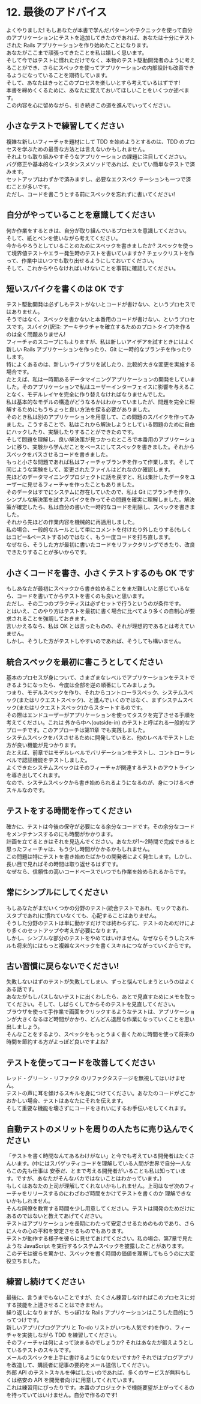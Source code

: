 # 12. 最後のアドバイス

よくやりました! もしあなたが本書で学んだパターンやテクニックを使って自分のアプリケーションにテストを追加してきたのであれば、あなたは十分にテストされた Rails アプリケーションを作り始めたことになります。<br>
あなたがここまで頑張ってきたことを私は嬉しく思います。<br>
そして今ではテストに慣れただけでなく、本物のテスト駆動開発者のように考えることができ、さらにスペックを使ってアプリケーションの内部設計も改善できるようになっていることを期待しています。<br>
そして、あなたはきっとこのプロセスを楽しいとすら考えているはずです!<br>
本書を締めくくるために、あなたに覚えておいてほしいことをいくつか述べます。<br>
この内容を心に留めながら、引き続きこの道を進んでいってください。<br>

## 小さなテストで練習してください

複雑な新しいフィーチャを題材にして TDD を始めようとするのは、TDD のプロセスを学ぶための最善な方法とは言えないかもしれません。<br>
それよりも取り組みやすそうなアプリケーションの課題に注目してください。<br>
バグ修正や基本的なインスタンスメソッドであれば、たいてい簡単なテストで済みます。<br>
セットアップはわずかで済みますし、必要なエクスペク テーションも一つで済むことが多いです。<br>
ただし、コードを書こうとする前にスペックを忘れずに書いてください!<br>

## 自分がやっていることを意識してください

何か作業をするときは、自分が取り組んでいるプロセスを意識してください。<br>
そして、紙とペンを使いながら考えてください。<br>
今からやろうとしていることのためにスペックを書きましたか? スペックを使って境界値テストやエラー発生時のテストを書いていますか? チェックリストを作って、作業中はいつでも取り出せるようにしておいてください。<br>
そして、これからやらなければいけないことを事前に確認してください。<br>

## 短いスパイクを書くのは OK です

テスト駆動開発は必ずしもテストがないとコードが書けない、というプロセスではありません。<br>
そうではなく、スペックを書かないと本番用のコードが書けない、というプロセスです。スパイク(訳注: アーキテクチャを確立するためのプロトタイプ)を作るのは全く問題ありません!<br>
フィーチャのスコープにもよりますが、私は新しいアイデアを試すときにはよく新しい Rails アプリケーションを作ったり、Git に一時的なブランチを作ったりします。<br>
特によくあるのは、新しいライブラリを試したり、比較的大きな変更を実施する場合です。<br>
たとえば、私は一時期あるデータマイニングアプリケーションの開発をしていました。そのアプリケーションで私はユーザーインターフェイスに影響を与えることなく、モデルレイヤを完全に作り替えなければなりませんでした。<br>
私は基本的なモデルの構造がどうなるかはわかっていましたが、問題を完全に理解するためにもうちょっと良い方法を探る必要がありました。<br>
そのとき私は別のアプリケーションを用意して、この問題のスパイクを作ってみました。こうすることで、私はこれから解決しようとしている問題のために自由にハックしたり、実験したりすることができたのです。<br>
そして問題を理解し、良い解決策が見つかったところで本番用のアプリケーションに移り、実験から学んだことをベースにしてスペックを書きました。それからスペックをパスさせるコードを書きました。<br>
もっと小さな問題であれば私はフィーチャブランチを作って作業します。そして同じような実験をして、変更されたファイルはどれなのか確認します。<br>
先ほどのデータマイニングプロジェクトに話を戻すと、私は集計したデータをユーザーに見せるフィーチャを作ったこともありました。<br>
そのデータはすでにシステムに存在していたので、私は Git にブランチを作り、シンプルな解決策を試すスパイクを作ってその問題を確実に理解しました。解決策が確定したら、私は自分の書いた一時的なコードを削除し、スペックを書きました。<br>
それから先ほどの作業内容を機械的に再適用しました。<br>
私の場合、一般的なルールとして単にコメントを付けたり外したりする(もしくはコピー&ペーストする)のではなく、もう一度コードを打ち直します。<br>
なぜなら、そうした方が最初に書いたコードをリファクタリングできたり、改良できたりすることが多いからです。<br>

## 小さくコードを書き、小さくテストするのも OK です

もしあなたが最初にスペックから書き始めることをまだ難しいと感じているなら、コードを書いてからテストを書くのも良いと思います。<br>
ただし、その二つのプラクティスは必ずセットで行うというのが条件です。<br>
とはいえ、このやり方はテストを最初に書く場合に比べてより多くの自制心が要求されることを強調しておきます。<br>
言いかえるなら、私は OK とは言ったものの、それが理想的であるとは考えていません。<br>
しかし、そうした方がテストしやすいのであれば、そうしても構いません。<br>

## 統合スペックを最初に書こうとしてください

基本のプロセスが身について、さまざまなレベルでアプリケーションをテストできるようになったら、今度は全部を逆の順番にしてみましょう。<br>
つまり、モデルスペックを作り、それからコントローラスペック、システムスペック(またはリクエストスペック)、と進んでいくのではなく、まずシステムスペック(またはリクエストスペック)からスタートするのです。<br>
その際はエンドユーザーがアプリケーションを使ってタスクを完了させる手順を考えてください。これは 外から中へ(outside-in) のテストと呼ばれる一般的なアプローチです。このアプローチは第11章 でも実践しました。<br>
システムスペックをパスさせるために開発していると、他のレベルでテストした方が良い機能が見つかります。<br>
たとえば、前章ではモデルレベルでバリデーションをテストし、コントローラレベルで認証機能をテストしました。<br>
よくできたシステムスペックはそのフィーチャが関連するテストのアウトラインを導き出してくれます。<br>
なので、システムスペックから書き始められるようになるのが、身につけるべきスキルなのです。<br>

## テストをする時間を作ってください

確かに、テストは今後の保守が必要になる余分なコードです。その余分なコードをメンテナンスするのにも時間がかかります。<br>
計画を立てるときはそれを見込んでください。あなたが1〜2時間で完成できると思ったフィーチャは、もう少し時間がかかるかもしれません。<br>
この問題は特にテストを書き始めたばかりの開発者によく発生します。しかし、⻑い目で見ればその時間は取り返せるはずです。<br>
なぜなら、信頼性の高いコードベースでいつでも作業を始められるからです。<br>

## 常にシンプルにしてください

もしあなたがまだいくつかの分野のテスト(統合テストであれ、モックであれ、スタブであれ)に慣れていなくても、心配することはありません。<br>
そうした分野のテストは単に動かすだけでは終わらずに、テストのためだけにより多くのセットアップや考えが必要になります。<br>
しかし、シンプルな部分のテストをやめてはいけません。なぜならそうしたスキルも将来的にはもっと複雑なスペックを書くスキルにつながっていくからです。<br>

## 古い習慣に戻らないでください!

失敗しないはずのテストが失敗してしまい、ずっと悩んでしまうというのはよくある話です。<br>
あなたがもしパスしないテストに出くわしたら、あとで見直すためにメモを取ってください。そして、しばらくしてからそのテストを見直してください。<br>
ブラウザを使って手作業で画面をクリックするようなテストは、アプリケーションが大きくなるほど時間がかかり、どんどん退屈な作業になっていくことを思い出しましょう。<br>
そんなことをするより、スペックをもっとうまく書くために時間を使って将来の時間を節約する方がよっぽど良いですよね?<br>

## テストを使ってコードを改善してください

レッド - グリーン - リファクタ のリファクタステージを無視してはいけません。<br>
テストの声に耳を傾けるスキルを身につけてください。あなたのコードがどこかおかしい場合、テストはあなたにそれを伝えます。<br>
そして重要な機能を壊さずにコードをきれいにするお手伝いをしてくれます。<br>

## 自動テストのメリットを周りの人たちに売り込んでください

「テストを書く時間なんてあるわけがない」と今でも考えている開発者はたくさんいます。(中にはスパゲッティコードを理解している人間が世界で自分一人ならこの先も仕事は 安泰だ、とまで考える開発者がいることも私は知っています。ですが、あなたがそんなバカではないことはわかっています。)<br>
もしくはあなたの上司が理解してくれないかもしれません。上司はなぜ次のフィーチャをリリースするのにわざわざ時間をかけてテストを書くのか 理解できないかもしれません。<br>
そんな同僚を教育する時間を少し用意してください。テストは開発のためだけにあるのではないと教えてあげてください。<br>
テストはアプリケーションを⻑期にわたって安定させるためのものであり、さらに人々の心の平和を安定させるものでもあります。<br>
テストが動作する様子を彼らに見せてあげてください。私の場合、第7章で見たような JavaScript を実行するシステムスペックを披露したことがあります。<br>
このデモは彼らを驚かせ、スペックを書く時間の価値を理解してもらうのに大変役立ちました。<br>

## 練習し続けてください

最後に、言うまでもないことですが、たくさん練習しなければこのプロセスに対する技能を上達させることはできません。<br>
繰り返しになりますが、ちっぽけな Rails アプリケーションはこうした目的にうってつけです。<br>
新しいアプリ(ブログアプリと To-do リストがいつも人気です)を作り、フィーチャを実装しながら TDD を練習してください。<br>
そのフィーチャは何によって決まるのでしょうか? それはあなたが鍛えようとしているテストのスキルです。<br>
メールのスペックを上手に書けるようになりたいですか? それではブログアプリを改造して、購読者に記事の要約をメール送信してください。<br>
外部 API のテストスキルを伸ばしたいのであれば、多くのサービスが無料もしくは格安の API を開発者向けに用意してくれています。<br>
これは練習用にぴったりです。本番のプロジェクトで機能要望が上がってくるのを待っていてはいけません。自分で作るのです!<br>
